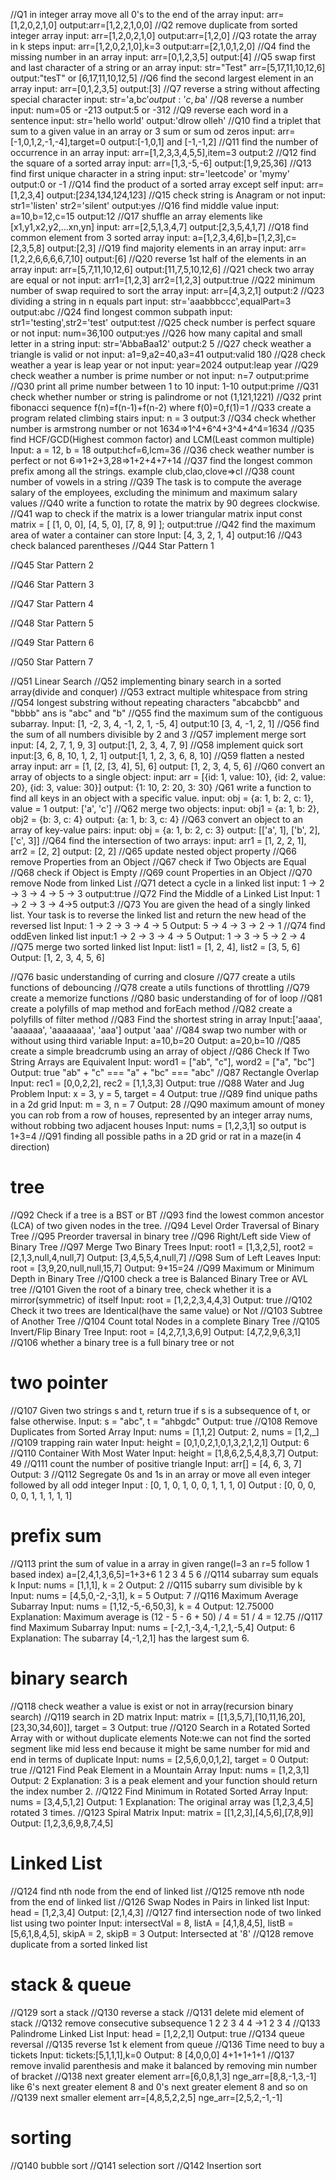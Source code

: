 //Q1 in integer array move all 0's to the end of the array
input: arr=[1,2,0,2,1,0]
output:arr=[1,2,2,1,0,0]
//Q2 remove duplicate from sorted integer array
input: arr=[1,2,0,2,1,0]
output:arr=[1,2,0]
//Q3 rotate the array in k steps
input: arr=[1,2,0,2,1,0],k=3
output:arr=[2,1,0,1,2,0]
//Q4 find the missing number in an array
input: arr=[0,1,2,3,5]
output:[4]
//Q5 swap first and last character of a string or an array
input: str="Test" arr=[5,17,11,10,12,6]
output:"tesT" or [6,17,11,10,12,5]
//Q6 find the second largest element in an array
input: arr=[0,1,2,3,5]
output:[3]
//Q7 reverse a string without affecting special character
input: str='a,b$c'
output:'c,b$a'
//Q8 reverse a number
input: num=05 or -213
output:5 or -312
//Q9 reverse each word in a sentence
input: str='hello world'
output:'dlrow olleh'
//Q10 find a triplet that sum to a given value in an array or 3 sum or sum od zeros
input: arr=[-1,0,1,2,-1,-4],target=0
output:[-1,0,1] and [-1,-1,2]
//Q11 find the number of occurrence in an array
input: arr=[1,2,3,3,4,5,5],item=3
output:2
//Q12 find the square of a sorted array
input: arr=[1,3,-5,-6]
output:[1,9,25,36]
//Q13 find first unique character in a string
input: str='leetcode' or 'mymy'
output:0 or -1
//Q14 find the product of a sorted array except self
input: arr=[1,2,3,4]
output:[2*3*4,1*3*4,1*2*4,1*2*3]
//Q15 check string is Anagram or not
input: str1='listen' str2='silent'
output:yes
//Q16 find middle value
input: a=10,b=12,c=15
output:12
//Q17 shuffle an array elements like [x1,y1,x2,y2,...xn,yn]
input: arr=[2,5,1,3,4,7]
output:[2,3,5,4,1,7]
//Q18 find common element from 3 sorted array
input: a=[1,2,3,4,6],b=[1,2,3],c=[2,3,5,8]
output:[2,3]
//Q19 find majority elements in an array
input: arr=[1,2,2,6,6,6,6,7,10]
output:[6]
//Q20 reverse 1st half of the elements in an array
input: arr=[5,7,11,10,12,6]
output:[11,7,5,10,12,6]
//Q21 check two array are equal or not
input: arr1=[1,2,3] arr2=[1,2,3]
output:true
//Q22 minimum number of swap required to sort the array
input: arr=[4,3,2,1]
output:2
//Q23 dividing a string in n equals part
input: str='aaabbbccc',equalPart=3
output:abc
//Q24 find longest common subpath
input: str1='testing',str2='test'
output:test
//Q25 check number is perfect square or not
input: num=36,100
output:yes
//Q26 how many capital and small letter in a string
input: str='AbbaBaa12'
output:2 5
//Q27 check weather a triangle is valid or not
input: a1=9,a2=40,a3=41
output:valid 180
//Q28 check weather a year is leap year or not
input: year=2024
output:leap year
//Q29 check weather a number is prime number or not
input: n=7
output:prime
//Q30 print all prime number between 1 to 10
input: 1-10
output:prime
//Q31 check whether number or string is palindrome or not (1,121,1221)
//Q32 print fibonacci sequence f(n)=f(n-1)+f(n-2) where f(0)=0,f(1)=1
//Q33 create a program related climbing stairs
input: n = 3 output:3
//Q34 check whether number is armstrong number or not
1634=>1^4+6^4+3^4+4^4=1634
//Q35 find HCF/GCD(Highest common factor) and LCM(Least common multiple)
Input: a = 12, b = 18 output:hcf=6,lcm=36
//Q36 check weather number is perfect or not
6=>1+2+3,28=>1+2+4+7+14
//Q37 find the longest common prefix among all the strings.
example club,clao,clove=>cl
//Q38 count number of vowels in a string
//Q39 The task is to compute the average salary of the employees, excluding the minimum and maximum salary values
//Q40 write a function to rotate the matrix by 90 degrees clockwise.
//Q41 wap to check if the matrix is a lower triangular matrix
input const matrix = [
[1, 0, 0],
[4, 5, 0],
[7, 8, 9]
];
output:true
//Q42 find the maximum area of water a container can store
Input: [4, 3, 2, 1, 4]
output:16
//Q43 check balanced parentheses
//Q44 Star Pattern 1

<!-- *
     ***
     ***** -->

//Q45 Star Pattern 2

<!-- *****
     *   *
     *   *
     *   *
     ***** -->

//Q46 Star Pattern 3

<!-- 4
     43
     432
     4321 -->

//Q47 Star Pattern 4

<!-- 1
    123
   12345 -->

//Q48 Star Pattern 5

<!-- *****
      ***
       * -->

//Q49 Star Pattern 6

<!--   *
      **
     ***
      **
       *-->

//Q50 Star Pattern 7

<!-- 1   1
     12 22
     12333 -->

//Q51 Linear Search
//Q52 implementing binary search in a sorted array(divide and conquer)
//Q53 extract multiple whitespace from string
//Q54 longest substring without repeating characters
"abcabcbb" and "bbbb" ans is "abc" and "b"
//Q55 find the maximum sum of the contiguous subarray.
Input: [1, -2, 3, 4, -1, 2, 1, -5, 4]
output:10 [3, 4, -1, 2, 1]
//Q56 find the sum of all numbers divisible by 2 and 3
//Q57 implement merge sort
input: [4, 2, 7, 1, 9, 3] output:[1, 2, 3, 4, 7, 9]
//Q58 implement quick sort
input:[3, 6, 8, 10, 1, 2, 1] output:[1, 1, 2, 3, 6, 8, 10]
//Q59 flatten a nested array
input: arr = [1, [2, [3, 4], 5], 6] output: [1, 2, 3, 4, 5, 6]
//Q60 convert an array of objects to a single object:
input: arr = [{id: 1, value: 10}, {id: 2, value: 20}, {id: 3, value: 30}]
output: {1: 10, 2: 20, 3: 30}
/Q61 write a function to find all keys in an object with a specific value.
input: obj = {a: 1, b: 2, c: 1}, value = 1
output: ['a', 'c']
//Q62 merge two objects:
input: obj1 = {a: 1, b: 2}, obj2 = {b: 3, c: 4}
output: {a: 1, b: 3, c: 4}
//Q63 convert an object to an array of key-value pairs:
input: obj = {a: 1, b: 2, c: 3} output: [['a', 1], ['b', 2], ['c', 3]]
//Q64 find the intersection of two arrays:
input: arr1 = [1, 2, 2, 1], arr2 = [2, 2] output: [2, 2]
//Q65 update nested object property
//Q66 remove Properties from an Object
//Q67 check if Two Objects are Equal
//Q68 check if Object is Empty
//Q69 count Properties in an Object
//Q70 remove Node from linked List
//Q71 detect a cycle in a linked list
input: 1 -> 2 -> 3 -> 4 -> 5 -> 3
output:true
//Q72 Find the Middle of a Linked List
Input: 1 -> 2 -> 3 -> 4->5
output:3
//Q73 You are given the head of a singly linked list. Your task is to reverse the linked list and return the new head of the reversed list
Input: 1 -> 2 -> 3 -> 4 -> 5
Output: 5 -> 4 -> 3 -> 2 -> 1
//Q74 find oddEven linked list
input:1 -> 2 -> 3 -> 4 -> 5
Output: 1 -> 3 -> 5 -> 2 -> 4
//Q75 merge two sorted linked list
Input: list1 = [1, 2, 4], list2 = [3, 5, 6]
Output: [1, 2, 3, 4, 5, 6]

//Q76 basic understanding of curring and closure
//Q77 create a utils functions of debouncing
//Q78 create a utils functions of throttling
//Q79 create a memorize functions
//Q80 basic understanding of for of loop
//Q81 create a polyfills of map method and forEach method
//Q82 create a polyfills of filter method
//Q83 Find the shortest string in array
Input:['aaaa', 'aaaaaa', 'aaaaaaaa', 'aaa'] output 'aaa'
//Q84 swap two number with or without using third variable
Input: a=10,b=20 Output: a=20,b=10
//Q85 create a simple breadcrumb using an array of object
//Q86 Check If Two String Arrays are Equivalent Input: word1 = ["ab", "c"], word2 = ["a", "bc"] Output: true "ab" + "c" === "a" + "bc" === "abc"
//Q87 Rectangle Overlap
Input: rec1 = [0,0,2,2], rec2 = [1,1,3,3] Output: true
//Q88 Water and Jug Problem
Input: x = 3, y = 5, target = 4 Output: true
//Q89 find unique paths in a 2d grid
Input: m = 3, n = 7 Output: 28
//Q90 maximum amount of money you can rob from a row of houses, represented by an integer array nums, without robbing two adjacent houses
Input: nums = [1,2,3,1] so output is 1+3=4
//Q91 finding all possible paths in a 2D grid or rat in a maze(in 4 direction)

# tree

//Q92 Check if a tree is a BST or BT
//Q93 find the lowest common ancestor (LCA) of two given nodes in the tree.
//Q94 Level Order Traversal of Binary Tree
//Q95 Preorder traversal in binary tree
//Q96 Right/Left side View of Binary Tree
//Q97 Merge Two Binary Trees
Input: root1 = [1,3,2,5], root2 = [2,1,3,null,4,null,7]
Output: [3,4,5,5,4,null,7]
//Q98 Sum of Left Leaves
Input: root = [3,9,20,null,null,15,7]
Output: 9+15=24
//Q99 Maximum or Minimum Depth in Binary Tree
//Q100 check a tree is Balanced Binary Tree or AVL tree
//Q101 Given the root of a binary tree, check whether it is a mirror(symmetric) of itself
Input: root = [1,2,2,3,4,4,3] Output: true
//Q102 Check it two trees are Identical(have the same value) or Not
//Q103 Subtree of Another Tree
//Q104 Count total Nodes in a complete Binary Tree
//Q105 Invert/Flip Binary Tree
Input: root = [4,2,7,1,3,6,9]
Output: [4,7,2,9,6,3,1]
//Q106 whether a binary tree is a full binary tree or not

# two pointer

//Q107 Given two strings s and t, return true if s is a subsequence of t, or false otherwise.
Input: s = "abc", t = "ahbgdc"
Output: true
//Q108 Remove Duplicates from Sorted Array
Input: nums = [1,1,2]
Output: 2, nums = [1,2,_]
//Q109 trapping rain water
Input: height = [0,1,0,2,1,0,1,3,2,1,2,1]
Output: 6
//Q110 Container With Most Water
Input: height = [1,8,6,2,5,4,8,3,7]
Output: 49
//Q111 count the number of positive triangle
Input: arr[] = [4, 6, 3, 7]
Output: 3
//Q112 Segregate 0s and 1s in an array or move all even integer followed by all odd integer
Input : [0, 1, 0, 1, 0, 0, 1, 1, 1, 0]
Output : [0, 0, 0, 0, 0, 1, 1, 1, 1, 1]

# prefix sum

//Q113 print the sum of value in a array in given range(l=3 an r=5 follow 1 based index)
a=[2,4,1,3,6,5]=1+3+6
1 2 3 4 5 6
//Q114 subarray sum equals k
Input: nums = [1,1,1], k = 2
Output: 2
//Q115 subarry sum divisible by k
Input: nums = [4,5,0,-2,-3,1], k = 5
Output: 7
//Q116 Maximum Average Subarray Input: nums = [1,12,-5,-6,50,3], k = 4
Output: 12.75000
Explanation: Maximum average is (12 - 5 - 6 + 50) / 4 = 51 / 4 = 12.75
//Q117 find Maximum Subarray
Input: nums = [-2,1,-3,4,-1,2,1,-5,4]
Output: 6
Explanation: The subarray [4,-1,2,1] has the largest sum 6.

# binary search

//Q118 check weather a value is exist or not in array(recursion binary search)
//Q119 search in 2D matrix
Input: matrix = [[1,3,5,7],[10,11,16,20],[23,30,34,60]], target = 3
Output: true
//Q120 Search in a Rotated Sorted Array with or without duplicate elements
Note:we can not find the sorted segment like mid less end because it might be same number for mid and end in terms of duplicate
Input: nums = [2,5,6,0,0,1,2], target = 0
Output: true
//Q121 Find Peak Element in a Mountain Array
Input: nums = [1,2,3,1]
Output: 2
Explanation: 3 is a peak element and your function should return the index number 2.
//Q122 Find Minimum in Rotated Sorted Array
Input: nums = [3,4,5,1,2]
Output: 1
Explanation: The original array was [1,2,3,4,5] rotated 3 times.
//Q123 Spiral Matrix
Input: matrix = [[1,2,3],[4,5,6],[7,8,9]]
Output: [1,2,3,6,9,8,7,4,5]

# Linked List

//Q124 find nth node from the end of linked list
//Q125 remove nth node from the end of linked list
//Q126 Swap Nodes in Pairs in linked list
Input: head = [1,2,3,4]
Output: [2,1,4,3]
//Q127 find intersection node of two linked list using two pointer
Input: intersectVal = 8, listA = [4,1,8,4,5], listB = [5,6,1,8,4,5], skipA = 2, skipB = 3
Output: Intersected at '8'
//Q128 remove duplicate from a sorted linked list

# stack & queue

//Q129 sort a stack
//Q130 reverse a stack
//Q131 delete mid element of stack
//Q132 remove consecutive subsequence 1 2 2 3 4 4 ->1 2 3 4
//Q133 Palindrome Linked List Input: head = [1,2,2,1] Output: true
//Q134 queue reversal
//Q135 reverse 1st k element from queue
//Q136 Time need to buy a tickets Input: tickets:[5,1,1,1],k=0 Output: 8 [4,0,0,0] 4+1+1+1+1
//Q137 remove invalid parenthesis and make it balanced by removing min number of bracket
//Q138 next greater element arr=[6,0,8,1,3] nge_arr=[8,8,-1,3,-1] like 6's next greater element 8 and 0's next greater element 8 and so on
//Q139 next smaller element arr=[4,8,5,2,2,5] nge_arr=[2,5,2,-1,-1]

# sorting

//Q140 bubble sort
//Q141 selection sort
//Q142 Insertion sort
